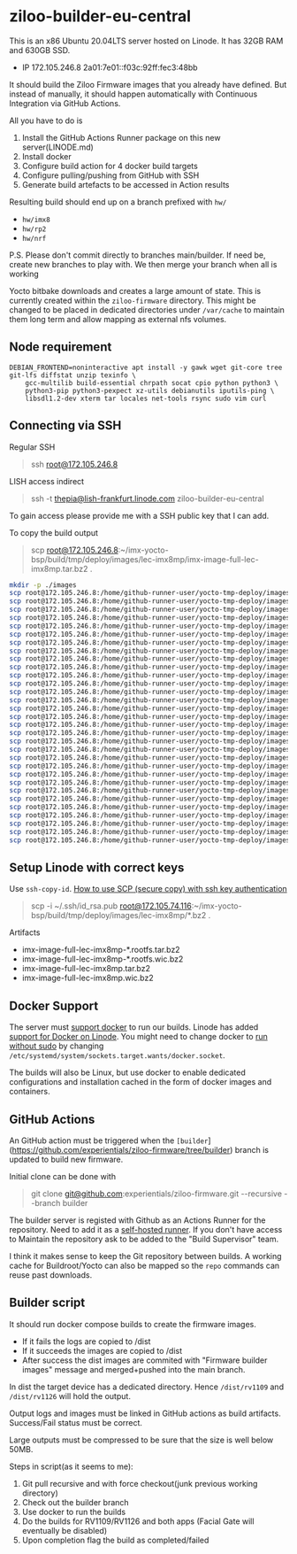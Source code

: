 # ziloo-builder-eu-central

This is an x86 Ubuntu 20.04LTS server hosted on Linode. It has 32GB RAM and 630GB SSD.

* IP 172.105.246.8 2a01:7e01::f03c:92ff:fec3:48bb

It should build the Ziloo Firmware images that you already have defined. But instead of manually, it should happen automatically with Continuous Integration via GitHub Actions.

All you have to do is
1) Install the GitHub Actions Runner package on this new server(LINODE.md)
2) Install docker
3) Configure build action for 4 docker build targets
4) Configure pulling/pushing from GitHub with SSH
5) Generate build artefacts to be accessed in Action results

Resulting build should end up on a branch prefixed with `hw/`

* `hw/imx8`
* `hw/rp2`
* `hw/nrf`

P.S. Please don't commit directly to branches main/builder. If need be, create new branches to play with. We then merge your branch when all is working

Yocto bitbake downloads and creates a large amount of state. This is currently created within the `ziloo-firmware` directory. This might be changed to be placed in dedicated directories under `/var/cache` to maintain them long term and allow mapping as external nfs volumes.


## Node requirement

```
DEBIAN_FRONTEND=noninteractive apt install -y gawk wget git-core tree git-lfs diffstat unzip texinfo \
    gcc-multilib build-essential chrpath socat cpio python python3 \
    python3-pip python3-pexpect xz-utils debianutils iputils-ping \
    libsdl1.2-dev xterm tar locales net-tools rsync sudo vim curl
```


## Connecting via SSH

Regular SSH
> ssh root@172.105.246.8

LISH access indirect
> ssh -t thepia@lish-frankfurt.linode.com ziloo-builder-eu-central

To gain access please provide me with a SSH public key that I can add.

To copy the build output
> scp root@172.105.246.8:~/imx-yocto-bsp/build/tmp/deploy/images/lec-imx8mp/imx-image-full-lec-imx8mp.tar.bz2 .

```sh
mkdir -p ./images
scp root@172.105.246.8:/home/github-runner-user/yocto-tmp-deploy/images/ucm-imx8m-plus/Image ./images
scp root@172.105.246.8:/home/github-runner-user/yocto-tmp-deploy/images/ucm-imx8m-plus/imx-image-core-ucm-imx8m-plus.tar.bz2 ./images
scp root@172.105.246.8:/home/github-runner-user/yocto-tmp-deploy/images/ucm-imx8m-plus/imx-image-core-ucm-imx8m-plus.wic.bz2 ./images
scp root@172.105.246.8:/home/github-runner-user/yocto-tmp-deploy/images/ucm-imx8m-plus/modules-ucm-imx8m-plus.tgz ./images
scp root@172.105.246.8:/home/github-runner-user/yocto-tmp-deploy/images/ucm-imx8m-plus/u-boot-spl.bin ./images
scp root@172.105.246.8:/home/github-runner-user/yocto-tmp-deploy/images/ucm-imx8m-plus/u-boot-spl.bin-sd ./images
scp root@172.105.246.8:/home/github-runner-user/yocto-tmp-deploy/images/ucm-imx8m-plus/u-boot.bin ./images
scp root@172.105.246.8:/home/github-runner-user/yocto-tmp-deploy/images/ucm-imx8m-plus/u-boot.bin-sd ./images
scp root@172.105.246.8:/home/github-runner-user/yocto-tmp-deploy/images/ucm-imx8m-plus/tee.bin ./images
scp root@172.105.246.8:/home/github-runner-user/yocto-tmp-deploy/images/ucm-imx8m-plus/imx-image-core.env ./images
scp root@172.105.246.8:/home/github-runner-user/yocto-tmp-deploy/images/ucm-imx8m-plus/u-boot-compulab-initial-env-sd ./images
scp root@172.105.246.8:/home/github-runner-user/yocto-tmp-deploy/images/ucm-imx8m-plus/signed_dp_imx8m.bin ./images
scp root@172.105.246.8:/home/github-runner-user/yocto-tmp-deploy/images/ucm-imx8m-plus/signed_hdmi_imx8m.bin ./images
scp root@172.105.246.8:/home/github-runner-user/yocto-tmp-deploy/images/ucm-imx8m-plus/imx8mp_m7_TCM_hello_world.bin ./images
scp root@172.105.246.8:/home/github-runner-user/yocto-tmp-deploy/images/ucm-imx8m-plus/imx8mp_m7_TCM_rpmsg_lite_str_echo_rtos.bin ./images
scp root@172.105.246.8:/home/github-runner-user/yocto-tmp-deploy/images/ucm-imx8m-plus/imx8mp_m7_TCM_sai_low_power_audio.bin ./images
scp root@172.105.246.8:/home/github-runner-user/yocto-tmp-deploy/images/ucm-imx8m-plus/imx-image-core-ucm-imx8m-plus.manifest ./images
scp root@172.105.246.8:/home/github-runner-user/yocto-tmp-deploy/images/ucm-imx8m-plus/imx-image-core-ucm-imx8m-plus.testdata.json ./images
scp root@172.105.246.8:/home/github-runner-user/yocto-tmp-deploy/images/ucm-imx8m-plus/ucm-imx8m-plus-hdmi.dtb ./images
scp root@172.105.246.8:/home/github-runner-user/yocto-tmp-deploy/images/ucm-imx8m-plus/ucm-imx8m-plus-ldo4.dtb ./images
scp root@172.105.246.8:/home/github-runner-user/yocto-tmp-deploy/images/ucm-imx8m-plus/ucm-imx8m-plus-lvds.dtb ./images
scp root@172.105.246.8:/home/github-runner-user/yocto-tmp-deploy/images/ucm-imx8m-plus/ucm-imx8m-plus-mipi.dtb ./images
scp root@172.105.246.8:/home/github-runner-user/yocto-tmp-deploy/images/ucm-imx8m-plus/ucm-imx8m-plus-nopcie.dtb ./images
scp root@172.105.246.8:/home/github-runner-user/yocto-tmp-deploy/images/ucm-imx8m-plus/ucm-imx8m-plus-p21.dtb ./images
scp root@172.105.246.8:/home/github-runner-user/yocto-tmp-deploy/images/ucm-imx8m-plus/ucm-imx8m-plus-rpmsg.dtb ./images
scp root@172.105.246.8:/home/github-runner-user/yocto-tmp-deploy/images/ucm-imx8m-plus/ucm-imx8m-plus-thermal.dtb ./images
scp root@172.105.246.8:/home/github-runner-user/yocto-tmp-deploy/images/ucm-imx8m-plus/ucm-imx8m-plus-usart1.dtb ./images
scp root@172.105.246.8:/home/github-runner-user/yocto-tmp-deploy/images/ucm-imx8m-plus/ucm-imx8m-plus-usbdev.dtb ./images
scp root@172.105.246.8:/home/github-runner-user/yocto-tmp-deploy/images/ucm-imx8m-plus/ucm-imx8m-plus.dtb ./images
scp root@172.105.246.8:/home/github-runner-user/yocto-tmp-deploy/images/ucm-imx8m-plus/ucm-imx8m-plus_mipi-csi1.dtb ./images
scp root@172.105.246.8:/home/github-runner-user/yocto-tmp-deploy/images/ucm-imx8m-plus/ucm-imx8m-plus_mipi-csi2.dtb ./images
```


## Setup Linode with correct keys

Use `ssh-copy-id`. [How to use SCP (secure copy) with ssh key authentication](https://www.techrepublic.com/article/how-to-use-secure-copy-with-ssh-key-authentication/)

> scp -i ~/.ssh/id_rsa.pub root@172.105.74.116:~/imx-yocto-bsp/build/tmp/deploy/images/lec-imx8mp/*.bz2 .

Artifacts

- imx-image-full-lec-imx8mp-*.rootfs.tar.bz2
- imx-image-full-lec-imx8mp-*.rootfs.wic.bz2
- imx-image-full-lec-imx8mp.tar.bz2
- imx-image-full-lec-imx8mp.wic.bz2


## Docker Support

The server must [support docker](https://bobcares.com/blog/linode-install-docker/) to run our builds.
Linode has added [support for Docker on Linode](https://www.linode.com/blog/containerization/docker-on-linode/).
You might need to change docker to [run without sudo](https://stackoverflow.com/questions/56784492/docker-compose-permissionerror-errno-13-permission-denied-manage-py) by changing `/etc/systemd/system/sockets.target.wants/docker.socket`.

The builds will also be Linux, but use docker to enable dedicated configurations and installation cached in the form of docker images and containers.


## GitHub Actions

An GitHub action must be triggered when the `[builder`](https://github.com/experientials/ziloo-firmware/tree/builder) branch is updated to build new firmware.

Initial clone can be done with

> git clone git@github.com:experientials/ziloo-firmware.git --recursive --branch builder

The builder server is registed with Github as an Actions Runner for the repository.
Need to add it as a [self-hosted runner](https://github.com/experientials/ziloo-firmware/settings/actions/runners). If you don't have access to Maintain the repository ask to be added to the "Build Supervisor" team.

I think it makes sense to keep the Git repository between builds. A working cache for Buildroot/Yocto can also be mapped so the `repo` commands can reuse past downloads.


## Builder script

It should run docker compose builds to create the firmware images.

* If it fails the logs are copied to /dist
* If it succeeds the images are copied to /dist
* After success the dist images are commited with "Firmware builder images" message and merged+pushed into the main branch.

In dist the target device has a dedicated directory. Hence `/dist/rv1109` and `/dist/rv1126` will hold the output.

Output logs and images must be linked in GitHub actions as build artifacts. Success/Fail status must be correct.

Large outputs must be compressed to be sure that the size is well below 50MB.

Steps in script(as it seems to me):

1) Git pull recursive and with force checkout(junk previous working directory)
2) Check out the builder branch
3) Use docker to run the builds
4) Do the builds for RV1109/RV1126 and both apps (Facial Gate will eventually be disabled)
5) Upon completion flag the build as completed/failed 


